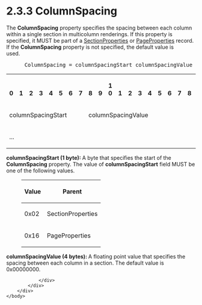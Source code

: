 <html dir="LTR" xmlns:mshelp="http://msdn.microsoft.com/mshelp" xmlns:ddue="http://ddue.schemas.microsoft.com/authoring/2003/5" xmlns:xlink="http://www.w3.org/1999/xlink" xmlns:tool="http://www.microsoft.com/tooltip">
    <head>
        <meta http-equiv="Content-Type" content="text/html; CHARSET=utf-8"></meta>
        <meta name="save" content="history"></meta>
        <title>2.3.3 ColumnSpacing</title>
        <xml>
            <mshelp:toctitle title="2.3.3 ColumnSpacing"></mshelp:toctitle>
            <mshelp:rltitle title="[MS-RPL]: ColumnSpacing"></mshelp:rltitle>
            <mshelp:keyword index="A" term="7572bbda-f146-413c-ba0b-f9408d6b9e3c"></mshelp:keyword>
            <mshelp:attr name="DCSext.ContentType" value="open specification"></mshelp:attr>
            <mshelp:attr name="AssetID" value="7572bbda-f146-413c-ba0b-f9408d6b9e3c"></mshelp:attr>
            <mshelp:attr name="TopicType" value="kbRef"></mshelp:attr>
            <mshelp:attr name="DCSext.Title" value="[MS-RPL]: ColumnSpacing" />
        </xml>
    </head>
    <body>
        <div id="header">
            <h1 class="heading">2.3.3 ColumnSpacing</h1>
        </div>
        <div id="mainSection">
            <div id="mainBody">
                <div id="allHistory" class="saveHistory"></div>
                <div id="sectionSection0" class="section" name="collapseableSection">
                    

<p>The <b>ColumnSpacing</b> property specifies the spacing
between each column within a single section in multicolumn renderings. If this
property is specified, it MUST be part of a <a href="fcc4e2ea-6155-4426-80fa-7859b51a8394.md">SectionProperties</a> or <a href="0b56e16b-0d77-4cad-83a4-1ba0c046a35c.md">PageProperties</a> record. If
the <b>ColumnSpacing</b> property is not specified, the default value is
used.           </p>

<dl>
<dd>
<div><pre> ColumnSpacing = columnSpacingStart columnSpacingValue
</pre></div>
</dd></dl>

<table>
 <tr>
  <th><p><br>0</p></th>
  <th><p><br>1</p></th>
  <th><p><br>2</p></th>
  <th><p><br>3</p></th>
  <th><p><br>4</p></th>
  <th><p><br>5</p></th>
  <th><p><br>6</p></th>
  <th><p><br>7</p></th>
  <th><p><br>8</p></th>
  <th><p><br>9</p></th>
  <th><p>1<br>0</p></th>
  <th><p><br>1</p></th>
  <th><p><br>2</p></th>
  <th><p><br>3</p></th>
  <th><p><br>4</p></th>
  <th><p><br>5</p></th>
  <th><p><br>6</p></th>
  <th><p><br>7</p></th>
  <th><p><br>8</p></th>
  <th><p><br>9</p></th>
  <th><p>2<br>0</p></th>
  <th><p><br>1</p></th>
  <th><p><br>2</p></th>
  <th><p><br>3</p></th>
  <th><p><br>4</p></th>
  <th><p><br>5</p></th>
  <th><p><br>6</p></th>
  <th><p><br>7</p></th>
  <th><p><br>8</p></th>
  <th><p><br>9</p></th>
  <th><p>3<br>0</p></th>
  <th><p><br>1</p></th>
 </tr>
 <tr>
  <td colspan="8">
  <p>columnSpacingStart</p>
  </td>
  <td colspan="24">
  <p>columnSpacingValue</p>
  </td>
 </tr>
 <tr>
  <td colspan="8">
  <p>...</p>
  </td>
  
 </tr>
</table>

<p><b>columnSpacingStart (1 byte): </b>A byte that
specifies the start of the <b>ColumnSpacing</b> property. The value of <b>columnSpacingStart</b>
field MUST be one of the following values.</p>

<dl>
<dd>
<table>
 <thead>
  <tr>
   <th>
   <p>Value</p>
   </th>
   <th>
   <p>Parent</p>
   </th>
  </tr>
 </thead>
 <tr>
  <td>
  <p>0x02</p>
  </td>
  <td>
  <p>SectionProperties</p>
  </td>
 </tr>
 <tr>
  <td>
  <p>0x16</p>
  </td>
  <td>
  <p>PageProperties</p>
  </td>
 </tr>
</table>
</dd></dl>

<p><b>columnSpacingValue (4 bytes): </b>A floating point
value that specifies the spacing between each column in a section. The default
value is 0x00000000.</p>


                </div>
            </div>
        </div>
    </body>
</html>